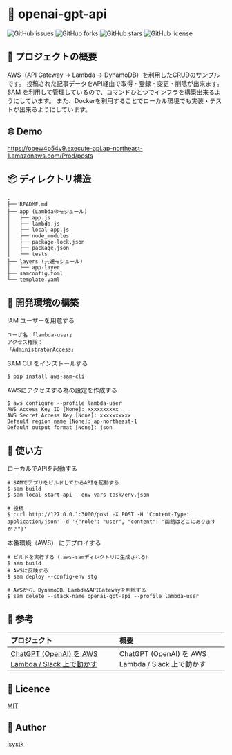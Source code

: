 🌙 openai-gpt-api
====

![GitHub issues](https://img.shields.io/github/issues/isystk/openai-gpt-api)
![GitHub forks](https://img.shields.io/github/forks/isystk/openai-gpt-api)
![GitHub stars](https://img.shields.io/github/stars/isystk/openai-gpt-api)
![GitHub license](https://img.shields.io/github/license/isystk/openai-gpt-api)

## 📗 プロジェクトの概要

AWS（API Gateway → Lambda → DynamoDB）を利用したCRUDのサンプルです。
投稿された記事データをAPI経由で取得・登録・変更・削除が出来ます。
SAM を利用して管理しているので、コマンドひとつでインフラを構築出来るようにしています。
また、Dockerを利用することでローカル環境でも実装・テストが出来るようにしています。

## 🌐 Demo

https://obew4p54y9.execute-api.ap-northeast-1.amazonaws.com/Prod/posts

## 📦 ディレクトリ構造

```
.
├── README.md
├── app (Lambdaのモジュール)
│   ├── app.js
│   ├── lambda.js
│   ├── local-app.js
│   ├── node_modules
│   ├── package-lock.json
│   ├── package.json
│   └── tests
├── layers (共通モジュール)
│   └── app-layer
├── samconfig.toml
└── template.yaml
```

## 🔧 開発環境の構築

IAM ユーザーを用意する
```
ユーザ名：「lambda-user」
アクセス権限：
「AdministratorAccess」
```

SAM CLI をインストールする
```
$ pip install aws-sam-cli
```

AWSにアクセスする為の設定を作成する
```
$ aws configure --profile lambda-user 
AWS Access Key ID [None]: xxxxxxxxxx
AWS Secret Access Key [None]: xxxxxxxxxx
Default region name [None]: ap-northeast-1
Default output format [None]: json
```

## 💬 使い方

ローカルでAPIを起動する
```
# SAMでアプリをビルドしてからAPIを起動する
$ sam build
$ sam local start-api --env-vars task/env.json

# 投稿
$ curl http://127.0.0.1:3000/post -X POST -H 'Content-Type: application/json' -d '{"role": "user", "content": "函館はどこにありますか？"}'
```

本番環境（AWS） にデプロイする
```
# ビルドを実行する（.aws-samディレクトリに生成される）
$ sam build
# AWSに反映する
$ sam deploy --config-env stg

# AWSから、DynamoDB、Lambda&APIGatewayを削除する
$ sam delete --stack-name openai-gpt-api --profile lambda-user
```

## 🎨 参考

| プロジェクト| 概要|
| :---------------------------------------| :-------------------------------|
| [ChatGPT (OpenAI) を AWS Lambda / Slack 上で動かす](https://blog.nekohack.me/posts/chatgpt-slack)| ChatGPT (OpenAI) を AWS Lambda / Slack 上で動かす |


## 🎫 Licence

[MIT](https://github.com/isystk/openai-gpt-api/blob/master/LICENSE)

## 👀 Author

[isystk](https://github.com/isystk)

